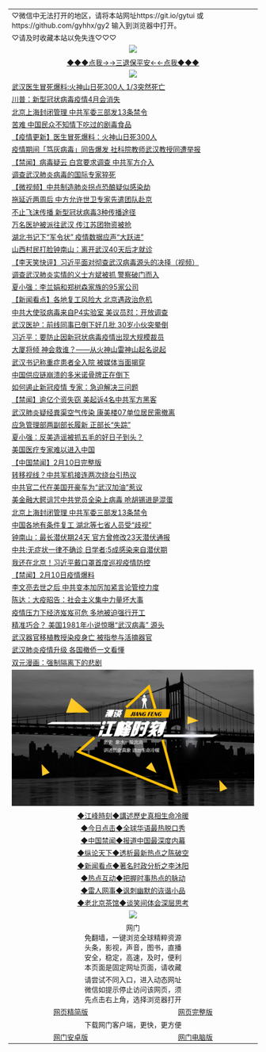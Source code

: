  <table>
<tr>
<td colspan="2" align=left>
♡微信中无法打开的地区，请将本站网址https://git.io/gytui 或 https://github.com/gyhhx/gy2 输入到浏览器中打开。 
 </td>
</tr>
 <tr>
 <td colspan="2" align=left>
♡请及时收藏本站以免失连♡♡♡
</td>
 </tr>
  <tr>
    <td colspan="2" align=center><img src="https://github.com/gyhhx/image-upload/blob/master/3t%20(1).jpg"></td>
 </tr>
 <tr><td colspan="2" align="center"><a href="https://xball.casa/oo.aspx?name=ogQuit&key=eqxowaguscvmxdgc&from=gy">◆◆◆点我→→三退保平安←←点我◆◆◆</a></td></tr>
  <tr>
    <td colspan="2" align=center><img src="https://cdn.jsdelivr.net/gh/gyoupiodf/im1/%E7%BD%91%E9%97%A8%E6%96%B0%E9%97%BB1.jpg"></td>
 </tr>
<tr><td colspan="2" align="left"><a href="https://xball.casa/oo.aspx?name=c1128740&key=eqxowaguscvmxdgc&from=gy">武汉医生冒死爆料:火神山日死300人 1/3突然死亡</a></td></tr>
<tr><td colspan="2" align="left"><a href="https://xball.casa/oo.aspx?name=c1128816&key=eqxowaguscvmxdgc&from=gy">川普：新型冠状病毒疫情4月会消失</a></td></tr>
<tr><td colspan="2" align="left"><a href="https://xball.casa/oo.aspx?name=c1128778&key=eqxowaguscvmxdgc&from=gy">北京上海封闭管理 中共军委三部发13条禁令</a></td></tr>
<tr><td colspan="2" align="left"><a href="https://xball.casa/oo.aspx?name=c1128834&key=eqxowaguscvmxdgc&from=gy">苦难 中国民众不知情下吃过的剧毒食品</a></td></tr>
<tr><td colspan="2" align="left"><a href="https://xball.casa/oo.aspx?name=c1120084&key=eqxowaguscvmxdgc&from=gy">【疫情更新】医生冒死爆料：火神山日死300人</a></td></tr>
<tr><td colspan="2" align="left"><a href="https://xball.casa/oo.aspx?name=c1128855&key=eqxowaguscvmxdgc&from=gy">疫情期间「笃灰病毒」同告爆发 社科院教师武汉教授同遭举报</a></td></tr>
<tr><td colspan="2" align="left"><a href="https://xball.casa/oo.aspx?name=c1128849&key=eqxowaguscvmxdgc&from=gy">【禁闻】病毒疑云 白宫要求调查 中共军方介入</a></td></tr>
<tr><td colspan="2" align="left"><a href="https://xball.casa/oo.aspx?name=c1128862&key=eqxowaguscvmxdgc&from=gy">调查武汉肺炎病毒的国际专家猝死</a></td></tr>
<tr><td colspan="2" align="left"><a href="https://xball.casa/oo.aspx?name=c1128803&key=eqxowaguscvmxdgc&from=gy">【微视频】中共制造肺炎拐点恐酿疑似感染劫</a></td></tr>
<tr><td colspan="2" align="left"><a href="https://xball.casa/oo.aspx?name=c1128848&key=eqxowaguscvmxdgc&from=gy">拖延近两周后 中方允许世卫专家先遣团队赴京</a></td></tr>
<tr><td colspan="2" align="left"><a href="https://xball.casa/oo.aspx?name=c1128824&key=eqxowaguscvmxdgc&from=gy">不止飞沫传播 新型冠状病毒3种传播途径</a></td></tr>
<tr><td colspan="2" align="left"><a href="https://xball.casa/oo.aspx?name=c1128863&key=eqxowaguscvmxdgc&from=gy">万名医护被派往武汉 传江苏团物资被抢</a></td></tr>
<tr><td colspan="2" align="left"><a href="https://xball.casa/oo.aspx?name=c1128881&key=eqxowaguscvmxdgc&from=gy">湖北书记下“军令状” 疫情数据应声“大跃进”</a></td></tr>
<tr><td colspan="2" align="left"><a href="https://xball.casa/oo.aspx?name=c1128880&key=eqxowaguscvmxdgc&from=gy">山西村民打脸钟南山：离开武汉40天后才就诊</a></td></tr>
<tr><td colspan="2" align="left"><a href="https://xball.casa/oo.aspx?name=c1128884&key=eqxowaguscvmxdgc&from=gy">【李天笑快评】习近平面对彻查武汉病毒源头的决择（视频）</a></td></tr>
<tr><td colspan="2" align="left"><a href="https://xball.casa/oo.aspx?name=c1128851&key=eqxowaguscvmxdgc&from=gy">调查武汉肺炎实情的义士方斌被抓 警察破门而入</a></td></tr>
<tr><td colspan="2" align="left"><a href="https://xball.casa/oo.aspx?name=c1128874&key=eqxowaguscvmxdgc&from=gy">夏小强：李兰娟和郑树森家族的95家公司</a></td></tr>
<tr><td colspan="2" align="left"><a href="https://xball.casa/oo.aspx?name=c1128859&key=eqxowaguscvmxdgc&from=gy">【新闻看点】各地复工风险大 北京遇政治危机</a></td></tr>
<tr><td colspan="2" align="left"><a href="https://xball.casa/oo.aspx?name=c1128882&key=eqxowaguscvmxdgc&from=gy">中共大使驳病毒来自P4实验室 美议员怼：开放调查</a></td></tr>
<tr><td colspan="2" align="left"><a href="https://xball.casa/oo.aspx?name=c1128879&key=eqxowaguscvmxdgc&from=gy">武汉医护：前线同事已倒下好几批 30岁小伙突晕倒</a></td></tr>
<tr><td colspan="2" align="left"><a href="https://xball.casa/oo.aspx?name=c1128833&key=eqxowaguscvmxdgc&from=gy">习近平：要防止因新冠状病毒疫情出现大规模裁员</a></td></tr>
<tr><td colspan="2" align="left"><a href="https://xball.casa/oo.aspx?name=c1128875&key=eqxowaguscvmxdgc&from=gy">大厦将倾 神会救谁？——从火神山雷神山起名说起</a></td></tr>
<tr><td colspan="2" align="left"><a href="https://xball.casa/oo.aspx?name=c1128797&key=eqxowaguscvmxdgc&from=gy">武汉书记称重症患者全入院 被媒体当面揭穿</a></td></tr>
<tr><td colspan="2" align="left"><a href="https://xball.casa/oo.aspx?name=c1128835&key=eqxowaguscvmxdgc&from=gy">中国供应链崩溃的多米诺骨牌正在倒下</a></td></tr>
<tr><td colspan="2" align="left"><a href="https://xball.casa/oo.aspx?name=c1128864&key=eqxowaguscvmxdgc&from=gy">如何遏止新冠疫情 专家：急迫解决三问题</a></td></tr>
<tr><td colspan="2" align="left"><a href="https://xball.casa/oo.aspx?name=c1128847&key=eqxowaguscvmxdgc&from=gy">【禁闻】逾亿个资失窃 美起诉4名中共军方黑客</a></td></tr>
<tr><td colspan="2" align="left"><a href="https://xball.casa/oo.aspx?name=c1128853&key=eqxowaguscvmxdgc&from=gy">武汉肺炎疑经粪渠空气传染 康美楼07单位居民需撤离</a></td></tr>
<tr><td colspan="2" align="left"><a href="https://xball.casa/oo.aspx?name=c1128821&key=eqxowaguscvmxdgc&from=gy">应急管理部两副部长履新 正部长“失踪”</a></td></tr>
<tr><td colspan="2" align="left"><a href="https://xball.casa/oo.aspx?name=c1128871&key=eqxowaguscvmxdgc&from=gy">夏小强：反美造谣被抓五毛的好日子到头？</a></td></tr>
<tr><td colspan="2" align="left"><a href="https://xball.casa/oo.aspx?name=c1128856&key=eqxowaguscvmxdgc&from=gy">美国医疗专家难以进入中国</a></td></tr>
<tr><td colspan="2" align="left"><a href="https://xball.casa/oo.aspx?name=c1128878&key=eqxowaguscvmxdgc&from=gy">【中国禁闻】2月10日完整版</a></td></tr>
<tr><td colspan="2" align="left"><a href="https://xball.casa/oo.aspx?name=c1128846&key=eqxowaguscvmxdgc&from=gy">转移视线？中共军机接连两次绕台引热议</a></td></tr>
<tr><td colspan="2" align="left"><a href="https://xball.casa/oo.aspx?name=c1128800&key=eqxowaguscvmxdgc&from=gy">中共官二代在美国开豪车为“武汉加油”惹议</a></td></tr>
<tr><td colspan="2" align="left"><a href="https://xball.casa/oo.aspx?name=c1128766&key=eqxowaguscvmxdgc&from=gy">美金融大鳄诅咒中共党员全染上病毒 呛胡锡进是混蛋</a></td></tr>
<tr><td colspan="2" align="left"><a href="https://xball.casa/oo.aspx?name=c1128807&key=eqxowaguscvmxdgc&from=gy">北京上海封闭管理 中共军委三部发13条禁令</a></td></tr>
<tr><td colspan="2" align="left"><a href="https://xball.casa/oo.aspx?name=c1128839&key=eqxowaguscvmxdgc&from=gy">中国各地有条件复工 湖北等七省人员受“歧视”</a></td></tr>
<tr><td colspan="2" align="left"><a href="https://xball.casa/oo.aspx?name=c1128867&key=eqxowaguscvmxdgc&from=gy">钟南山：最长潜伏期24天 官方曾修改23天潜伏通报</a></td></tr>
<tr><td colspan="2" align="left"><a href="https://xball.casa/oo.aspx?name=c1128876&key=eqxowaguscvmxdgc&from=gy">中共:无症状一律不确诊 日学者:5成感染来自潜伏期</a></td></tr>
<tr><td colspan="2" align="left"><a href="https://xball.casa/oo.aspx?name=c1128791&key=eqxowaguscvmxdgc&from=gy">我还在北京！习近平戴口罩首度巡视疫情防控</a></td></tr>
<tr><td colspan="2" align="left"><a href="https://xball.casa/oo.aspx?name=c1128868&key=eqxowaguscvmxdgc&from=gy">【禁闻】2月10日疫情爆料</a></td></tr>
<tr><td colspan="2" align="left"><a href="https://xball.casa/oo.aspx?name=c1128832&key=eqxowaguscvmxdgc&from=gy">李文亮去世之后 中共变本加厉加紧言论管控力度</a></td></tr>
<tr><td colspan="2" align="left"><a href="https://xball.casa/oo.aspx?name=c1128814&key=eqxowaguscvmxdgc&from=gy">陈达：大疫昭告：社会主义集中力量坏大事</a></td></tr>
<tr><td colspan="2" align="left"><a href="https://xball.casa/oo.aspx?name=c1128854&key=eqxowaguscvmxdgc&from=gy">疫情压力下经济岌岌可危 多地被迫强行开工</a></td></tr>
<tr><td colspan="2" align="left"><a href="https://xball.casa/oo.aspx?name=c1128822&key=eqxowaguscvmxdgc&from=gy">精准巧合？ 美国1981年小说惊曝“武汉病毒” 源头</a></td></tr>
<tr><td colspan="2" align="left"><a href="https://xball.casa/oo.aspx?name=c1128883&key=eqxowaguscvmxdgc&from=gy">武汉器官移植教授染疫身亡 被指参与活摘器官</a></td></tr>
<tr><td colspan="2" align="left"><a href="https://xball.casa/oo.aspx?name=c1128811&key=eqxowaguscvmxdgc&from=gy">武汉肺炎疫情升级 各国撤侨一文看懂</a></td></tr>
<tr><td colspan="2" align="left"><a href="https://xball.casa/oo.aspx?name=c1128783&key=eqxowaguscvmxdgc&from=gy">双元漫画：强制隔离下的悲剧</a></td></tr>
 
 <tr>
   <td colspan="2" align=center><img src="https://github.com/gyoupiodf/im1/blob/master/jf-1.jpg"></td>
  </tr>
   <tr>
   <td colspan="2" align=center> 
<a href="https://xball.casa/oo.aspx?name=c922850&key=eqxowaguscvmxdgc&from=gy&tag=9877">◆江峰時刻◆講述歷史真相生命冷暖</a><br/>
    </td>
  </tr>
   <tr>
   <td colspan="2" align=center> 
<a href="https://xball.casa/oo.aspx?name=c816850&key=eqxowaguscvmxdgc&from=gy&tag=9877">◆今日点击◆全球华语最热脱口秀</a><br/>
    </td>
  </tr>
  <tr>
  <td colspan="2" align=center>
<a href="https://xball.casa/oo.aspx?name=c816860&key=eqxowaguscvmxdgc&from=gy&tag=99733110">◆中国禁闻◆报道中国最深度内幕</a><br/>
   </tr>
  <tr>
     <td colspan="2" align=center>
<a href="https://xball.casa/oo.aspx?name=c816855&key=eqxowaguscvmxdgc&from=gy&tag=997110">◆纵论天下◆透析最新热点之陈破空</a><br/>
   </tr>
   <tr>
      <td colspan="2" align=center>
<a href="https://xball.casa/oo.aspx?name=c838308&key=eqxowaguscvmxdgc&from=gy&tag=9973110">◆新闻看点◆著名时政分析之李沐阳</a><br/>
   </tr>
   <tr>
     <td colspan="2" align=center>
<a href="https://xball.casa/oo.aspx?name=c816852&key=eqxowaguscvmxdgc&from=gy&tag=9733110">◆热点互动◆把握时事热点的脉动</a><br/>
   </tr>
   <tr>
      <td colspan="2" align=center>
<a href="https://xball.casa/oo.aspx?name=c816694&key=eqxowaguscvmxdgc&from=gy&tag=93310">◆雷人网事◆讽刺幽默的诙谐小品</a><br/>
   </tr>
   <tr>
    <td colspan="2" align=center>
<a href="https://xball.casa/oo.aspx?name=c816650&key=eqxowaguscvmxdgc&from=gy&tag=9973110">◆老北京茶馆◆谈笑间体会深层思考</a><br/>
   </tr>
 <tr>
    <td colspan="2" align="center"><img src="https://gitlab.com/ogate2/up/raw/master/_/oGate65.jpg"/></td>
  </tr>
  <tr>
    <td colspan="2" align="center">网门<br/>免翻墙，一键浏览全球精粹资源<br/>头条，影视，声音，图书，直播<br/>安全，稳定，高速，及时，便利<br/>本页面是固定网址页面，请收藏</td>
  <tr>
  <tr>
    <td colspan="2" align="center">请尝试不同入口，进入动态网址<br/>微信如提示停止访问该网页，须<br/>先点击右上角，选择浏览器打开</td>
  <tr>  
  <tr>
    <td align="center"><a href="https://gitcdn.xyz/repo/otiny/up/master/show002.htm">网页精简版</a></td>
    <td align="center"><a href="https://gitcdn.xyz/repo/otiny/up/master/show001.htm">网页完整版</a></td>
  </tr>
  <tr>
    <td colspan="2" align="center">下载网门客户端，更快，更方便</td>
  <tr>
  <tr>
    <td align="center"><a href="https://raw.githubusercontent.com/opipe/up/master/oGatea.apk">网门安卓版</a></td>
    <td align="center"><a href="https://raw.githubusercontent.com/opipe/up/master/oGate.zip">网门电脑版</a></td>
  </tr>
</table>


